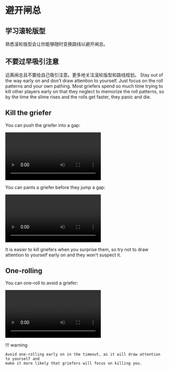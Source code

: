 # 避开闸总

## 学习滚轮版型

熟悉滚轮版型会让你能够随时变换路线以避开闸总。

## 不要过早吸引注意

远离闸总且不要给自己吸引注意。更多地关注滚轮版型和路线规划。
Stay out of the way early on and don't draw attention to yourself. Just focus on the roll patterns and your own pathing. Most griefers spend so much time trying to kill other players early on that they neglect to memorize the roll patterns, so by the time the slime rises and the rolls get faster, they panic and die.

## Kill the griefer

You can push the griefer into a gap:

<video controls>
  <source src="../../images/getting-started/avoiding-griefers/pushing-a-griefer.mp4" type="video/mp4">
</video>

You can pants a griefer before they jump a gap:

<video controls>
  <source src="../../images/getting-started/avoiding-griefers/pantsing-a-griefer.mp4" type="video/mp4">
</video>

It is easier to kill griefers when you surprise them, so try not to draw attention to yourself early on and they won't suspect it.

## One-rolling

You can one-roll to avoid a griefer:

<video controls>
  <source src="../../images/getting-started/avoiding-griefers/one-rolling-to-avoid-a-griefer.mp4" type="video/mp4">
</video>

!!! warning

    Avoid one-rolling early on in the timeout, as it will draw attention to yourself and
    make it more likely that griefers will focus on killing you.

<!--
IGNORE THIS FOR TRANSLATIONS:

## Other TODOs

Still need clips/examples of these strategies:

* Jump early to cancel grabs
* Switching to the opposite roll
    * Example: <https://www.youtube.com/watch?v=ijl9Lo8jsDw> (need better example?)
* Drawing them out to the edge
* Avoid jumping when griefers nearby
* Bunny hop on roll off to avoid griefers similar to jump showdown
* Stay out of the way and don't draw attention to yourself at the start when dealing with griefers
-->
